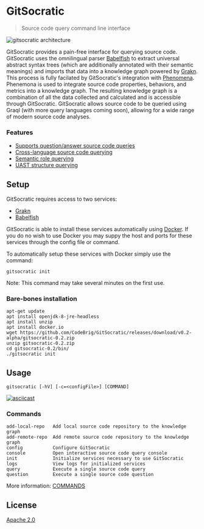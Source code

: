 # GitSocratic
> Source code query command line interface

![gitsocratic architecture](https://user-images.githubusercontent.com/3278877/49333927-57f61280-f585-11e8-9547-b3e10fe54c2d.jpg)

GitSocratic provides a pain-free interface for querying source code. GitSocratic uses the omnilingual parser [Babelfish](https://github.com/bblfsh/bblfshd) to extract universal abstract syntax trees (which are additionally annotated with their semantic meanings) and imports that data into a knowledge graph powered by [Grakn](https://github.com/graknlabs/grakn). This process is fully facilated by GitSocratic's integration with [Phenomena](https://github.com/CodeBrig/Phenomena). Phenemona is used to integrate source code properties, behaviors, and metrics into a knowledge graph. The resulting knowledge graph is a combination of all the data collected and calculated and is accessible through GitSocratic. GitSocratic allows source code to be queried using Graql (with more query languages coming soon), allowing for a wide range of modern source code analyses.

### Features
 - [Supports question/answer source code queries](https://github.com/CodeBrig/GitSocratic/blob/v0.2-alpha/docs/source_code_questions.md)
 - [Cross-language source code querying](https://github.com/CodeBrig/GitSocratic/blob/v0.2-alpha/docs/cross_langauage_query.md)
 - [Semantic role querying](https://github.com/CodeBrig/GitSocratic/blob/v0.2-alpha/docs/semantic_querying.md)
 - [UAST structure querying](https://github.com/CodeBrig/GitSocratic/blob/v0.2-alpha/docs/uast_querying.md)

## Setup

GitSocratic requires access to two services:
 - [Grakn](https://github.com/graknlabs/grakn)
 - [Babelfish](https://github.com/bblfsh/bblfshd)
 
 GitSocratic is able to install these services automatically using [Docker](https://www.docker.com/).
 If you do no wish to use Docker you may suppy the host and ports for these services through the config file or command.
 
 To automatically setup these services with Docker simply use the command:
 ```
 gitsocratic init
 ```
 
 Note: This command may take several minutes on the first use.
 
 ### Bare-bones installation
 ```
 apt-get update
apt install openjdk-8-jre-headless
apt install unzip
apt install docker.io
wget https://github.com/CodeBrig/GitSocratic/releases/download/v0.2-alpha/gitsocratic-0.2.zip
unzip gitsocratic-0.2.zip
cd gitsocratic-0.2/bin/
./gitsocratic init
```

## Usage
```
gitsocratic [-hV] [-c=<configFile>] [COMMAND]
```

[![asciicast](https://asciinema.org/a/4uCMnG7FcG89XE01RyFxg2Pnh.svg)](https://asciinema.org/a/4uCMnG7FcG89XE01RyFxg2Pnh)

### Commands

```
add-local-repo   Add local source code repository to the knowledge graph
add-remote-repo  Add remote source code repository to the knowledge graph
config           Configure GitSocratic
console          Open interactive source code query console
init             Initialize services necessary to use GitSocratic
logs             View logs for initialized services
query            Execute a single source code query
question         Execute a single source code question
```

More information: [COMMANDS](https://github.com/CodeBrig/GitSocratic/blob/master/COMMANDS.md)

## License
[Apache 2.0](https://github.com/CodeBrig/GitSocratic/LICENSE)
